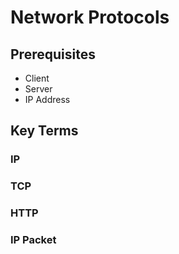 # Network Protocols  


## Prerequisites  
* Client
* Server
* IP Address

## Key Terms  
### IP  

### TCP  

### HTTP  

### IP Packet  
